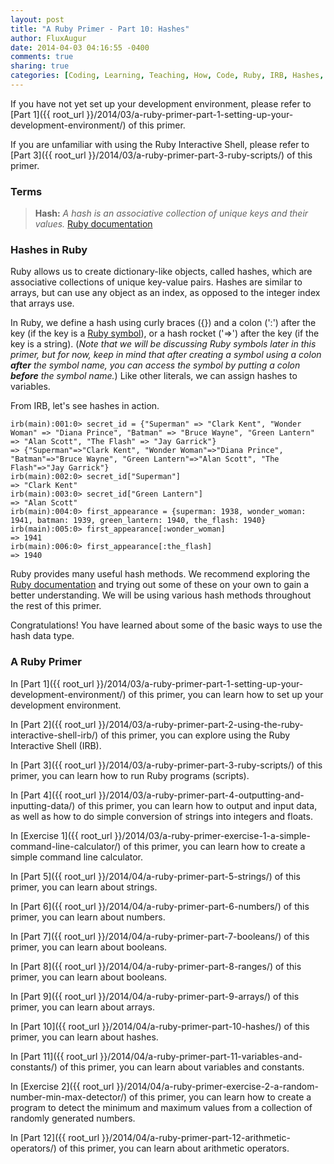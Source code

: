 ```yaml
---
layout: post
title: "A Ruby Primer - Part 10: Hashes"
author: FluxAugur
date: 2014-04-03 04:16:55 -0400
comments: true
sharing: true
categories: [Coding, Learning, Teaching, How, Code, Ruby, IRB, Hashes, Data Types]
---
```

If you have not yet set up your development environment, please refer to [Part 1]({{ root_url }}/2014/03/a-ruby-primer-part-1-setting-up-your-development-environment/) of this primer.

If you are unfamiliar with using the Ruby Interactive Shell, please refer to [Part 3]({{ root_url }}/2014/03/a-ruby-primer-part-3-ruby-scripts/) of this primer.

### Terms
> **Hash:** *A hash is an associative collection of unique keys and their values.* [Ruby documentation](http://www.ruby-doc.org/core-2.1.1/Hash.html)

### Hashes in Ruby

Ruby allows us to create dictionary-like objects, called hashes, which are associative collections of unique key-value pairs. Hashes are similar to arrays, but can use any object as an index, as opposed to the integer index that arrays use.

In Ruby, we define a hash using curly braces (\{\}) and a colon (':') after the key (if the key is a [Ruby symbol](http://www.ruby-doc.org/core-2.1.1/Symbol.html)), or a hash rocket ('=>') after the key (if the key is a string). (*Note that we will be discussing Ruby symbols later in this primer, but for now, keep in mind that after creating a symbol using a colon **after** the symbol name, you can access the symbol by putting a colon **before** the symbol name.*) Like other literals, we can assign hashes to variables.

From IRB, let's see hashes in action.

``` irb Hash literals
irb(main):001:0> secret_id = {"Superman" => "Clark Kent", "Wonder Woman" => "Diana Prince", "Batman" => "Bruce Wayne", "Green Lantern" => "Alan Scott", "The Flash" => "Jay Garrick"}
=> {"Superman"=>"Clark Kent", "Wonder Woman"=>"Diana Prince", "Batman"=>"Bruce Wayne", "Green Lantern"=>"Alan Scott", "The Flash"=>"Jay Garrick"}
irb(main):002:0> secret_id["Superman"]
=> "Clark Kent"
irb(main):003:0> secret_id["Green Lantern"]
=> "Alan Scott"
irb(main):004:0> first_appearance = {superman: 1938, wonder_woman: 1941, batman: 1939, green_lantern: 1940, the_flash: 1940}
irb(main):005:0> first_appearance[:wonder_woman]
=> 1941
irb(main):006:0> first_appearance[:the_flash]
=> 1940
```

Ruby provides many useful hash methods. We recommend exploring the [Ruby documentation](http://www.ruby-doc.org/core-2.1.1/Hash.html) and trying out some of these on your own to gain a better understanding. We will be using various hash methods throughout the rest of this primer.

Congratulations! You have learned about some of the basic ways to use the hash data type.

### A Ruby Primer

In [Part 1]({{ root_url }}/2014/03/a-ruby-primer-part-1-setting-up-your-development-environment/) of this primer, you can learn how to set up your development environment.

In [Part 2]({{ root_url }}/2014/03/a-ruby-primer-part-2-using-the-ruby-interactive-shell-irb/) of this primer, you can explore using the Ruby Interactive Shell (IRB).

In [Part 3]({{ root_url }}/2014/03/a-ruby-primer-part-3-ruby-scripts/) of this primer, you can learn how to run Ruby programs (scripts).

In [Part 4]({{ root_url }}/2014/03/a-ruby-primer-part-4-outputting-and-inputting-data/) of this primer, you can learn how to output and input data, as well as how to do simple conversion of strings into integers and floats.

In [Exercise 1]({{ root_url }}/2014/03/a-ruby-primer-exercise-1-a-simple-command-line-calculator/) of this primer, you can learn how to create a simple command line calculator.

In [Part 5]({{ root_url }}/2014/04/a-ruby-primer-part-5-strings/) of this primer, you can learn about strings.

In [Part 6]({{ root_url }}/2014/04/a-ruby-primer-part-6-numbers/) of this primer, you can learn about numbers.

In [Part 7]({{ root_url }}/2014/04/a-ruby-primer-part-7-booleans/) of this primer, you can learn about booleans.

In [Part 8]({{ root_url }}/2014/04/a-ruby-primer-part-8-ranges/) of this primer, you can learn about booleans.

In [Part 9]({{ root_url }}/2014/04/a-ruby-primer-part-9-arrays/) of this primer, you can learn about arrays.

In [Part 10]({{ root_url }}/2014/04/a-ruby-primer-part-10-hashes/) of this primer, you can learn about hashes.

In [Part 11]({{ root_url }}/2014/04/a-ruby-primer-part-11-variables-and-constants/) of this primer, you can learn about variables and constants.

In [Exercise 2]({{ root_url }}/2014/04/a-ruby-primer-exercise-2-a-random-number-min-max-detector/) of this primer, you can learn how to create a program to detect the minimum and maximum values from a collection of randomly generated numbers.

In [Part 12]({{ root_url }}/2014/04/a-ruby-primer-part-12-arithmetic-operators/) of this primer, you can learn about arithmetic operators.